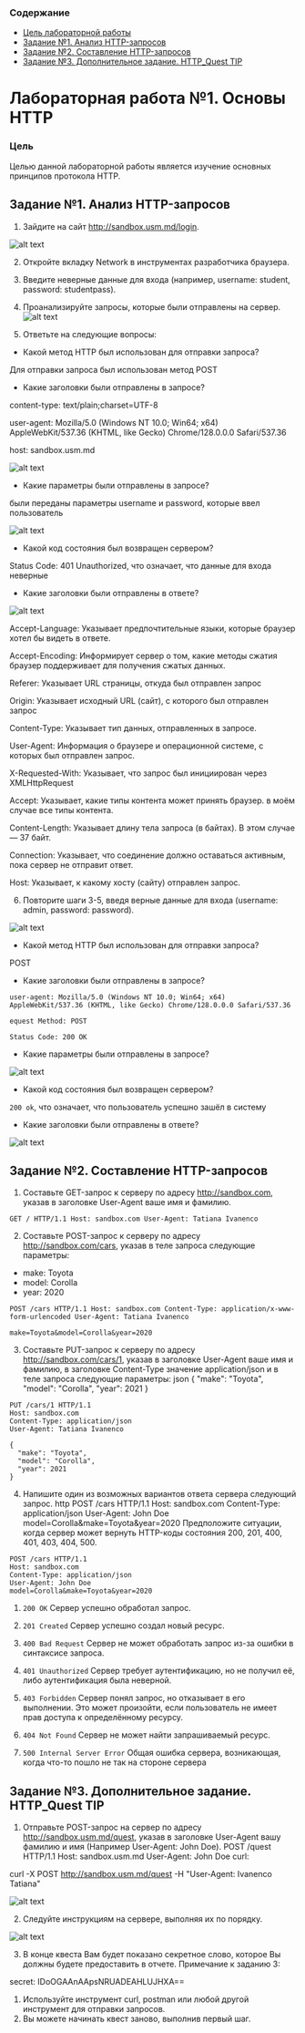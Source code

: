 ### Содержание

* [Цель лабораторной работы](#цель)
* [Задание №1. Анализ HTTP-запросов](#задание-1-анализ-http-запросов)
* [Задание №2. Составление HTTP-запросов](#задание-2-составление-http-запросов)
* [Задание №3. Дополнительное задание. HTTP_Quest TIP](#задание-3-дополнительное-задание-http_quest-tip)

# Лабораторная работа №1. Основы HTTP
### Цель

Целью данной лабораторной работы является изучение основных принципов протокола HTTP.

## Задание №1. Анализ HTTP-запросов
1. Зайдите на сайт http://sandbox.usm.md/login.

![alt text](image.png)

2. Откройте вкладку Network в инструментах разработчика браузера.

3. Введите неверные данные для входа (например, username: student, password: studentpass).

4. Проанализируйте запросы, которые были отправлены на сервер.
![alt text](image-1.png)

5. Ответьте на следующие вопросы:

* Какой метод HTTP был использован для отправки запроса?

Для отправки запроса был использован метод POST

* Какие заголовки были отправлены в запросе?

content-type: 
text/plain;charset=UTF-8

user-agent:
Mozilla/5.0 (Windows NT 10.0; Win64; x64) AppleWebKit/537.36 (KHTML, like Gecko) Chrome/128.0.0.0 Safari/537.36

host:
sandbox.usm.md

![alt text](image-2.png)

* Какие параметры были отправлены в запросе?

были переданы параметры username и password, которые ввел пользователь 

![alt text](image-3.png)

* Какой код состояния был возвращен сервером?

Status Code: 401 Unauthorized, что означает, что данные для входа неверные 

* Какие заголовки были отправлены в ответе?

![alt text](image-4.png)

Accept-Language:
Указывает предпочтительные языки, которые браузер хотел бы видеть в ответе. 

Accept-Encoding:
Информирует сервер о том, какие методы сжатия браузер поддерживает для получения сжатых данных.

Referer:
Указывает URL страницы, откуда был отправлен запрос

Origin:
Указывает исходный URL (сайт), с которого был отправлен запрос

Content-Type:
Указывает тип данных, отправленных в запросе.

User-Agent:
Информация о браузере и операционной системе, с которых был отправлен запрос.

X-Requested-With:
Указывает, что запрос был инициирован через XMLHttpRequest

Accept:
Указывает, какие типы контента может принять браузер. в моём случае все типы контента.

Content-Length:
Указывает длину тела запроса (в байтах). В этом случае — 37 байт.

Connection:
Указывает, что соединение должно оставаться активным, пока сервер не отправит ответ.

Host:
Указывает, к какому хосту (сайту) отправлен запрос.

6. Повторите шаги 3-5, введя верные данные для входа (username: admin, password: password).

![alt text](image-5.png)

* Какой метод HTTP был использован для отправки запроса?

POST

* Какие заголовки были отправлены в запросе?

`user-agent:
Mozilla/5.0 (Windows NT 10.0; Win64; x64) AppleWebKit/537.36 (KHTML, like Gecko) Chrome/128.0.0.0 Safari/537.36`

`equest Method:
POST`

`Status Code:
200 OK`

* Какие параметры были отправлены в запросе?

![alt text](image-6.png)

* Какой код состояния был возвращен сервером?

`200 ok`,  что означает, что пользователь успешно зашёл в систему 

* Какие заголовки были отправлены в ответе?

![alt text](image-7.png)


##  Задание №2. Составление HTTP-запросов

1. Составьте GET-запрос к серверу по адресу http://sandbox.com, указав в заголовке User-Agent ваше имя и фамилию.

`GET / HTTP/1.1
Host: sandbox.com
User-Agent: Tatiana Ivanenco`

2. Составьте POST-запрос к серверу по адресу http://sandbox.com/cars, указав в теле запроса следующие параметры:
* make: Toyota
* model: Corolla
* year: 2020

`POST /cars HTTP/1.1
Host: sandbox.com
Content-Type: application/x-www-form-urlencoded
User-Agent: Tatiana Ivanenco`

`make=Toyota&model=Corolla&year=2020`


3. Составьте PUT-запрос к серверу по адресу http://sandbox.com/cars/1, указав в заголовке User-Agent ваше имя и фамилию, в заголовке Content-Type значение application/json и в теле запроса следующие параметры: json { "make": "Toyota", "model": "Corolla", "year": 2021 }

```
PUT /cars/1 HTTP/1.1
Host: sandbox.com
Content-Type: application/json
User-Agent: Tatiana Ivanenco

{
  "make": "Toyota",
  "model": "Corolla",
  "year": 2021
}
```

4. Напишите один из возможных вариантов ответа сервера следующий запрос. http POST /cars HTTP/1.1 Host: sandbox.com Content-Type: application/json User-Agent: John Doe model=Corolla&make=Toyota&year=2020 Предположите ситуации, когда сервер может вернуть HTTP-коды состояния 200, 201, 400, 401, 403, 404, 500.
```
POST /cars HTTP/1.1
Host: sandbox.com
Content-Type: application/json
User-Agent: John Doe
model=Corolla&make=Toyota&year=2020
```

1. `200 OK`
Сервер успешно обработал запрос. 

2. `201 Created`
Сервер успешно создал новый ресурс.

3. `400 Bad Request`
Сервер не может обработать запрос из-за ошибки в синтаксисе запроса. 

4. `401 Unauthorized`
Сервер требует аутентификацию, но не получил её, либо аутентификация была неверной.

5. `403 Forbidden`
Сервер понял запрос, но отказывает в его выполнении. Это может произойти, если пользователь не имеет прав доступа к определённому ресурсу.

6. `404 Not Found`
Сервер не может найти запрашиваемый ресурс.

7. `500 Internal Server Error`
Общая ошибка сервера, возникающая, когда что-то пошло не так на стороне сервера


## Задание №3. Дополнительное задание. HTTP_Quest TIP
1. Отправьте POST-запрос на сервер по адресу http://sandbox.usm.md/quest, указав в заголовке User-Agent вашу фамилию и имя (Например User-Agent: John Doe).
POST /quest HTTP/1.1
Host: sandbox.usm.md
User-Agent: John Doe
curl:


curl -X POST http://sandbox.usm.md/quest -H "User-Agent: Ivanenco Tatiana" 

![alt text](image-8.png)

2. Следуйте инструкциям на сервере, выполняя их по порядку.

![alt text](image-9.png)

3. В конце квеста Вам будет показано секретное слово, которое Вы должны будете предоставить в отчете.
Примечание к заданию 3:

 secret: IDoOGAAnAApsNRUADEAHLUJHXA==

1. Используйте инструмент curl, postman или любой другой инструмент для отправки запросов.
2. Вы можете начинать квест заново, выполнив первый шаг.